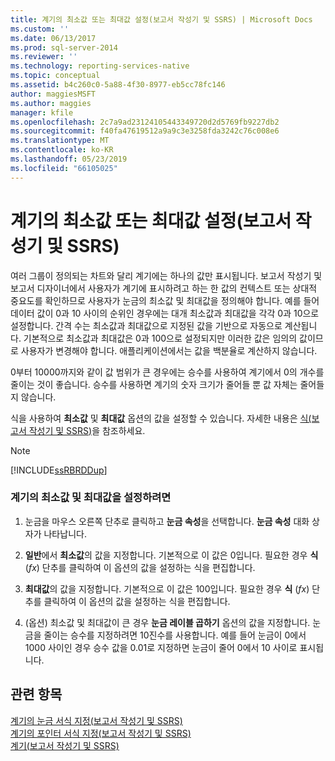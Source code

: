 ```yaml
---
title: 계기의 최소값 또는 최대값 설정(보고서 작성기 및 SSRS) | Microsoft Docs
ms.custom: ''
ms.date: 06/13/2017
ms.prod: sql-server-2014
ms.reviewer: ''
ms.technology: reporting-services-native
ms.topic: conceptual
ms.assetid: b4c260c0-5a88-4f30-8977-eb5cc78fc146
author: maggiesMSFT
ms.author: maggies
manager: kfile
ms.openlocfilehash: 2c7a9ad23124105443349720d2d5769fb9227db2
ms.sourcegitcommit: f40fa47619512a9a9c3e3258fda3242c76c008e6
ms.translationtype: MT
ms.contentlocale: ko-KR
ms.lasthandoff: 05/23/2019
ms.locfileid: "66105025"
---
```

# <a name="set-a-minimum-or-maximum-on-a-gauge-report-builder-and-ssrs"></a>계기의 최소값 또는 최대값 설정(보고서 작성기 및 SSRS)
  여러 그룹이 정의되는 차트와 달리 계기에는 하나의 값만 표시됩니다. 보고서 작성기 및 보고서 디자이너에서 사용자가 계기에 표시하려고 하는 한 값의 컨텍스트 또는 상대적 중요도를 확인하므로 사용자가 눈금의 최소값 및 최대값을 정의해야 합니다. 예를 들어 데이터 값이 0과 10 사이의 순위인 경우에는 대개 최소값과 최대값을 각각 0과 10으로 설정합니다. 간격 수는 최소값과 최대값으로 지정된 값을 기반으로 자동으로 계산됩니다. 기본적으로 최소값과 최대값은 0과 100으로 설정되지만 이러한 값은 임의의 값이므로 사용자가 변경해야 합니다. 애플리케이션에서는 값을 백분율로 계산하지 않습니다.  
  
 0부터 10000까지와 같이 값 범위가 큰 경우에는 승수를 사용하여 계기에서 0의 개수를 줄이는 것이 좋습니다. 승수를 사용하면 계기의 숫자 크기가 줄어들 뿐 값 자체는 줄어들지 않습니다.  
  
 식을 사용하여 **최소값** 및 **최대값** 옵션의 값을 설정할 수 있습니다. 자세한 내용은 [식&#40;보고서 작성기 및 SSRS&#41;](expressions-report-builder-and-ssrs.md)을 참조하세요.  
  
> [!NOTE]  
>  [!INCLUDE[ssRBRDDup](../../includes/ssrbrddup-md.md)]  
  
### <a name="to-set-the-minimum-and-maximum-on-the-gauge"></a>계기의 최소값 및 최대값을 설정하려면  
  
1.  눈금을 마우스 오른쪽 단추로 클릭하고 **눈금 속성**을 선택합니다. **눈금 속성** 대화 상자가 나타납니다.  
  
2.  **일반**에서 **최소값**의 값을 지정합니다. 기본적으로 이 값은 0입니다. 필요한 경우 **식** (*fx*) 단추를 클릭하여 이 옵션의 값을 설정하는 식을 편집합니다.  
  
3.  **최대값**의 값을 지정합니다. 기본적으로 이 값은 100입니다. 필요한 경우 **식** (*fx*) 단추를 클릭하여 이 옵션의 값을 설정하는 식을 편집합니다.  
  
4.  (옵션) 최소값 및 최대값이 큰 경우 **눈금 레이블 곱하기** 옵션의 값을 지정합니다. 눈금을 줄이는 승수를 지정하려면 10진수를 사용합니다. 예를 들어 눈금이 0에서 1000 사이인 경우 승수 값을 0.01로 지정하면 눈금이 줄어 0에서 10 사이로 표시됩니다.  
  
## <a name="see-also"></a>관련 항목  
 [계기의 눈금 서식 지정&#40;보고서 작성기 및 SSRS&#41;](formatting-scales-on-a-gauge-report-builder-and-ssrs.md)   
 [계기의 포인터 서식 지정&#40;보고서 작성기 및 SSRS&#41;](formatting-pointers-on-a-gauge-report-builder-and-ssrs.md)   
 [계기&#40;보고서 작성기 및 SSRS&#41;](gauges-report-builder-and-ssrs.md)  
  
  
